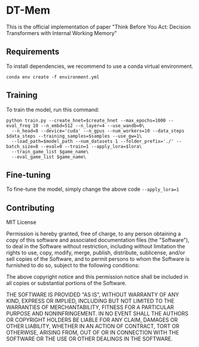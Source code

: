 # DT-Mem
This is the official implementation of paper "Think Before You Act: Decision Transformers with Internal Working Memory"
## Requirements
To install dependencies, we recommend to use a conda virtual environment.
```
conda env create -f environment.yml
```
## Training
To train the model, run this command:
```
python train.py --create_hnet=$create_hnet --max_epochs=1000 --eval_freq 10 --n_embd=512 --n_layer=4 --use_wandb=0\
  --n_head=8 --device='cuda' --n_gpus --num_workers=10 --data_steps $data_steps --training_samples=$samples --use_gw=1\
  --load_path=$model_path --num_datasets 1 --folder_prefix='./' --batch_size=8 --eval=0 --train=1 --apply_lora=$lora\
  --train_game_list $game_name\
  --eval_game_list $game_name\
```

## Fine-tuning
To fine-tune the model, simply change the above code ```--apply_lora=1```

## Contributing
MIT License

Permission is hereby granted, free of charge, to any person obtaining a copy of this software and associated documentation files (the "Software"), to deal in the Software without restriction, including without limitation the rights to use, copy, modify, merge, publish, distribute, sublicense, and/or sell copies of the Software, and to permit persons to whom the Software is furnished to do so, subject to the following conditions:

The above copyright notice and this permission notice shall be included in all copies or substantial portions of the Software.

THE SOFTWARE IS PROVIDED "AS IS", WITHOUT WARRANTY OF ANY KIND, EXPRESS OR IMPLIED, INCLUDING BUT NOT LIMITED TO THE WARRANTIES OF MERCHANTABILITY, FITNESS FOR A PARTICULAR PURPOSE AND NONINFRINGEMENT. IN NO EVENT SHALL THE AUTHORS OR COPYRIGHT HOLDERS BE LIABLE FOR ANY CLAIM, DAMAGES OR OTHER LIABILITY, WHETHER IN AN ACTION OF CONTRACT, TORT OR OTHERWISE, ARISING FROM, OUT OF OR IN CONNECTION WITH THE SOFTWARE OR THE USE OR OTHER DEALINGS IN THE SOFTWARE.


